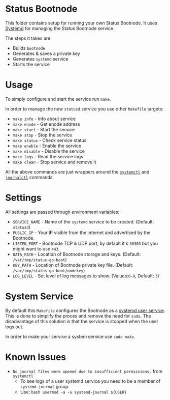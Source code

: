# Status Bootnode

This folder contains setup for running your own Status Bootnode.
It uses [Systemd](https://www.freedesktop.org/wiki/Software/systemd/) for managing the Status Bootnode service.

The steps it takes are:

* Builds `bootnode`
* Generates & saves a private key
* Generates `systemd` service
* Starts the service

# Usage

To simply configure and start the service run `make`.

In order to manage the new `statusd` service you use other `Makefile` targets:

* `make info` - Info about service
* `make enode` - Get enode address
* `make start` - Start the service
* `make stop` - Stop the service
* `make status` - Check service status
* `make enable` - Enable the service
* `make disable` - Disable the service
* `make logs` - Read the service logs
* `make clean` - Stop service and remove it

All the above commands are just wrappers around the [`systemctl`](http://man7.org/linux/man-pages/man1/systemctl.1.html) and [`journalctl`](http://man7.org/linux/man-pages/man1/journalctl.1.html) commands.

# Settings

All settings are passed through environment variables:

* `SERVICE_NAME` - Name of the `systemd` service to be created. (Default: `statusd`)
* `PUBLIC_IP` - Your IP visible from the internet and advertised by the Bootnode.
* `LISTEN_PORT` - Bootnode TCP & UDP port, by default it's `30303` but you might want to use `443`.
* `DATA_PATH` - Location of Bootnode storage and keys. (Default: `/var/tmp/status-go-boot`)
* `KEY_PATH` - Location of Bootnode private key file. (Default: `/var/tmp/status-go-boot/nodekey`)
* `LOG_LEVEL` - Set level of log messages to show. (Values:`0-9`, Default: `3`)`

# System Service

By default this `Makefile` configures the Bootnode as a [systemd user service](https://www.freedesktop.org/software/systemd/man/user@.service.html). This is done to simplify the proces and remove the need for `sudo`. The disadvantage of this solution is that the service is stopped when the user logs out.

In order to make your service a system service use `sudo make`.

# Known Issues

* `No journal files were opened due to insufficient permissions.` from `systemctl`
  - To see logs of a user systemd service you need to be a member of `systemd-journal` group.
  - Use: `bash usermod -a -G systemd-journal ${USER}`
